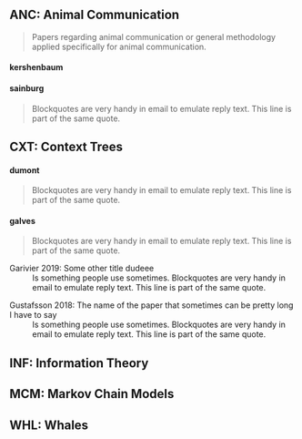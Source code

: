 ## **ANC**: Animal Communication
> Papers regarding animal communication or general methodology applied specifically for animal communication.

#### kershenbaum


#### sainburg
> Blockquotes are very handy in email to emulate reply text.
> This line is part of the same quote.

## **CXT**: Context Trees

#### dumont
> Blockquotes are very handy in email to emulate reply text.
> This line is part of the same quote.

#### galves
> Blockquotes are very handy in email to emulate reply text.
> This line is part of the same quote.

<dl>
  <dt><span style="font-weight: normal;"> Garivier 2019:</span> Some other title dudeee</dt>
  <dd>Is something people use sometimes. Blockquotes are very handy in email to emulate reply text. This line is part of the same quote. </dd>
</dl>

<dl>
  <dt><span style="font-weight:normal">Gustafsson 2018:</span> The name of the paper that sometimes can be pretty long I have to say</dt>
  <dd>Is something people use sometimes. Blockquotes are very handy in email to emulate reply text. This line is part of the same quote. </dd>
</dl>

## **INF**: Information Theory

## **MCM**: Markov Chain Models

## **WHL**: Whales







